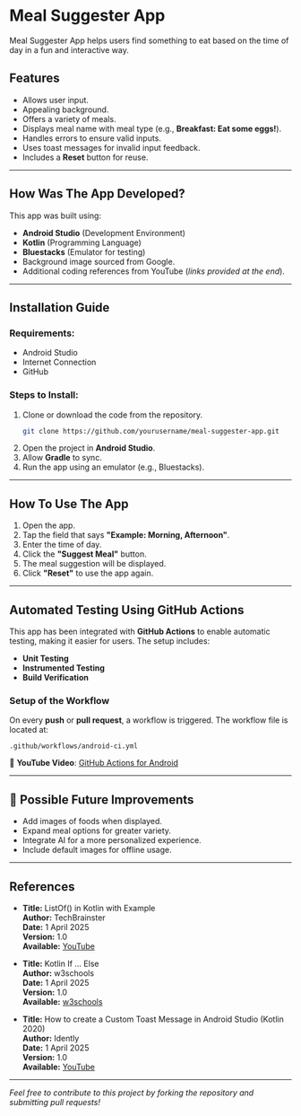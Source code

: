 # Meal Suggester App

Meal Suggester App helps users find something to eat based on the time of day in a fun and interactive way.

## Features
- Allows user input.
- Appealing background.
- Offers a variety of meals.
- Displays meal name with meal type (e.g., **Breakfast: Eat some eggs!**).
- Handles errors to ensure valid inputs.
- Uses toast messages for invalid input feedback.
- Includes a **Reset** button for reuse.

---

## How Was The App Developed?
This app was built using:
- **Android Studio** (Development Environment)
- **Kotlin** (Programming Language)
- **Bluestacks** (Emulator for testing)
- Background image sourced from Google.
- Additional coding references from YouTube (*links provided at the end*).

---

## Installation Guide
### **Requirements:**
- Android Studio
- Internet Connection
- GitHub

### **Steps to Install:**
1. Clone or download the code from the repository.
   ```sh
   git clone https://github.com/yourusername/meal-suggester-app.git
   ```
2. Open the project in **Android Studio**.
3. Allow **Gradle** to sync.
4. Run the app using an emulator (e.g., Bluestacks).

---

## How To Use The App
1. Open the app.
2. Tap the field that says **"Example: Morning, Afternoon"**.
3. Enter the time of day.
4. Click the **"Suggest Meal"** button.
5. The meal suggestion will be displayed.
6. Click **"Reset"** to use the app again.

---

## Automated Testing Using GitHub Actions
This app has been integrated with **GitHub Actions** to enable automatic testing, making it easier for users. The setup includes:
- **Unit Testing**
- **Instrumented Testing**
- **Build Verification**

### **Setup of the Workflow**
On every **push** or **pull request**, a workflow is triggered.
The workflow file is located at:
```
.github/workflows/android-ci.yml
```

🔗 **YouTube Video**: [GitHub Actions for Android](https://youtu.be/s4gVEFLvBbc)

---

## 🔧 Possible Future Improvements
- Add images of foods when displayed.
- Expand meal options for greater variety.
- Integrate AI for a more personalized experience.
- Include default images for offline usage.

---

## References
- **Title:** ListOf() in Kotlin with Example  
  **Author:** TechBrainster  
  **Date:** 1 April 2025  
  **Version:** 1.0  
  **Available:** [YouTube](https://www.youtube.com/watch?v=NuhDgKOGiNY)

- **Title:** Kotlin If ... Else  
  **Author:** w3schools  
  **Date:** 1 April 2025  
  **Version:** 1.0  
  **Available:** [w3schools](https://www.w3schools.com/kotlin/kotlin_conditions.php)

- **Title:** How to create a Custom Toast Message in Android Studio (Kotlin 2020)  
  **Author:** Idently  
  **Date:** 1 April 2025  
  **Version:** 1.0  
  **Available:** [YouTube](https://www.youtube.com/watch?v=WSx2a99kPY4)

---

 *Feel free to contribute to this project by forking the repository and submitting pull requests!*

